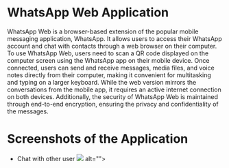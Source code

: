 # WhatsApp Web Application
WhatsApp Web is a browser-based extension of the popular mobile messaging application, WhatsApp. It allows users to access their WhatsApp account and chat with contacts through a web browser on their computer. To use WhatsApp Web, users need to scan a QR code displayed on the computer screen using the WhatsApp app on their mobile device. Once connected, users can send and receive messages, media files, and voice notes directly from their computer, making it convenient for multitasking and typing on a larger keyboard. While the web version mirrors the conversations from the mobile app, it requires an active internet connection on both devices. Additionally, the security of WhatsApp Web is maintained through end-to-end encryption, ensuring the privacy and confidentiality of the messages.
# Screenshots of the Application
- Chat with other user
  <img src="https://github.com/Dhrubaraj07/WhatsApp-Web-Application/blob/main/Screenshot%20(62).png"> alt="">
